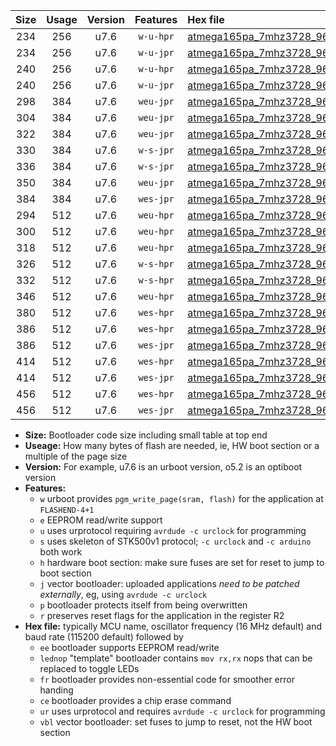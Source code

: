 |Size|Usage|Version|Features|Hex file|
|:-:|:-:|:-:|:-:|:--|
|234|256|u7.6|`w-u-hpr`|[atmega165pa_7mhz3728_9600bps_ur.hex](https://raw.githubusercontent.com/stefanrueger/urboot/main//atmega165pa_7mhz3728_9600bps_ur.hex)|
|234|256|u7.6|`w-u-jpr`|[atmega165pa_7mhz3728_9600bps_ur_vbl.hex](https://raw.githubusercontent.com/stefanrueger/urboot/main//atmega165pa_7mhz3728_9600bps_ur_vbl.hex)|
|240|256|u7.6|`w-u-hpr`|[atmega165pa_7mhz3728_9600bps_lednop_ur.hex](https://raw.githubusercontent.com/stefanrueger/urboot/main//atmega165pa_7mhz3728_9600bps_lednop_ur.hex)|
|240|256|u7.6|`w-u-jpr`|[atmega165pa_7mhz3728_9600bps_lednop_ur_vbl.hex](https://raw.githubusercontent.com/stefanrueger/urboot/main//atmega165pa_7mhz3728_9600bps_lednop_ur_vbl.hex)|
|298|384|u7.6|`weu-jpr`|[atmega165pa_7mhz3728_9600bps_ee_ur_vbl.hex](https://raw.githubusercontent.com/stefanrueger/urboot/main//atmega165pa_7mhz3728_9600bps_ee_ur_vbl.hex)|
|304|384|u7.6|`weu-jpr`|[atmega165pa_7mhz3728_9600bps_ee_lednop_ur_vbl.hex](https://raw.githubusercontent.com/stefanrueger/urboot/main//atmega165pa_7mhz3728_9600bps_ee_lednop_ur_vbl.hex)|
|322|384|u7.6|`weu-jpr`|[atmega165pa_7mhz3728_9600bps_ee_lednop_fr_ur_vbl.hex](https://raw.githubusercontent.com/stefanrueger/urboot/main//atmega165pa_7mhz3728_9600bps_ee_lednop_fr_ur_vbl.hex)|
|330|384|u7.6|`w-s-jpr`|[atmega165pa_7mhz3728_9600bps_vbl.hex](https://raw.githubusercontent.com/stefanrueger/urboot/main//atmega165pa_7mhz3728_9600bps_vbl.hex)|
|336|384|u7.6|`w-s-jpr`|[atmega165pa_7mhz3728_9600bps_lednop_vbl.hex](https://raw.githubusercontent.com/stefanrueger/urboot/main//atmega165pa_7mhz3728_9600bps_lednop_vbl.hex)|
|350|384|u7.6|`weu-jpr`|[atmega165pa_7mhz3728_9600bps_ee_lednop_fr_ce_ur_vbl.hex](https://raw.githubusercontent.com/stefanrueger/urboot/main//atmega165pa_7mhz3728_9600bps_ee_lednop_fr_ce_ur_vbl.hex)|
|384|384|u7.6|`wes-jpr`|[atmega165pa_7mhz3728_9600bps_ee_vbl.hex](https://raw.githubusercontent.com/stefanrueger/urboot/main//atmega165pa_7mhz3728_9600bps_ee_vbl.hex)|
|294|512|u7.6|`weu-hpr`|[atmega165pa_7mhz3728_9600bps_ee_ur.hex](https://raw.githubusercontent.com/stefanrueger/urboot/main//atmega165pa_7mhz3728_9600bps_ee_ur.hex)|
|300|512|u7.6|`weu-hpr`|[atmega165pa_7mhz3728_9600bps_ee_lednop_ur.hex](https://raw.githubusercontent.com/stefanrueger/urboot/main//atmega165pa_7mhz3728_9600bps_ee_lednop_ur.hex)|
|318|512|u7.6|`weu-hpr`|[atmega165pa_7mhz3728_9600bps_ee_lednop_fr_ur.hex](https://raw.githubusercontent.com/stefanrueger/urboot/main//atmega165pa_7mhz3728_9600bps_ee_lednop_fr_ur.hex)|
|326|512|u7.6|`w-s-hpr`|[atmega165pa_7mhz3728_9600bps.hex](https://raw.githubusercontent.com/stefanrueger/urboot/main//atmega165pa_7mhz3728_9600bps.hex)|
|332|512|u7.6|`w-s-hpr`|[atmega165pa_7mhz3728_9600bps_lednop.hex](https://raw.githubusercontent.com/stefanrueger/urboot/main//atmega165pa_7mhz3728_9600bps_lednop.hex)|
|346|512|u7.6|`weu-hpr`|[atmega165pa_7mhz3728_9600bps_ee_lednop_fr_ce_ur.hex](https://raw.githubusercontent.com/stefanrueger/urboot/main//atmega165pa_7mhz3728_9600bps_ee_lednop_fr_ce_ur.hex)|
|380|512|u7.6|`wes-hpr`|[atmega165pa_7mhz3728_9600bps_ee.hex](https://raw.githubusercontent.com/stefanrueger/urboot/main//atmega165pa_7mhz3728_9600bps_ee.hex)|
|386|512|u7.6|`wes-hpr`|[atmega165pa_7mhz3728_9600bps_ee_lednop.hex](https://raw.githubusercontent.com/stefanrueger/urboot/main//atmega165pa_7mhz3728_9600bps_ee_lednop.hex)|
|386|512|u7.6|`wes-jpr`|[atmega165pa_7mhz3728_9600bps_ee_lednop_vbl.hex](https://raw.githubusercontent.com/stefanrueger/urboot/main//atmega165pa_7mhz3728_9600bps_ee_lednop_vbl.hex)|
|414|512|u7.6|`wes-hpr`|[atmega165pa_7mhz3728_9600bps_ee_lednop_fr.hex](https://raw.githubusercontent.com/stefanrueger/urboot/main//atmega165pa_7mhz3728_9600bps_ee_lednop_fr.hex)|
|414|512|u7.6|`wes-jpr`|[atmega165pa_7mhz3728_9600bps_ee_lednop_fr_vbl.hex](https://raw.githubusercontent.com/stefanrueger/urboot/main//atmega165pa_7mhz3728_9600bps_ee_lednop_fr_vbl.hex)|
|456|512|u7.6|`wes-hpr`|[atmega165pa_7mhz3728_9600bps_ee_lednop_fr_ce.hex](https://raw.githubusercontent.com/stefanrueger/urboot/main//atmega165pa_7mhz3728_9600bps_ee_lednop_fr_ce.hex)|
|456|512|u7.6|`wes-jpr`|[atmega165pa_7mhz3728_9600bps_ee_lednop_fr_ce_vbl.hex](https://raw.githubusercontent.com/stefanrueger/urboot/main//atmega165pa_7mhz3728_9600bps_ee_lednop_fr_ce_vbl.hex)|

- **Size:** Bootloader code size including small table at top end
- **Useage:** How many bytes of flash are needed, ie, HW boot section or a multiple of the page size
- **Version:** For example, u7.6 is an urboot version, o5.2 is an optiboot version
- **Features:**
  + `w` urboot provides `pgm_write_page(sram, flash)` for the application at `FLASHEND-4+1`
  + `e` EEPROM read/write support
  + `u` uses urprotocol requiring `avrdude -c urclock` for programming
  + `s` uses skeleton of STK500v1 protocol; `-c urclock` and `-c arduino` both work
  + `h` hardware boot section: make sure fuses are set for reset to jump to boot section
  + `j` vector bootloader: uploaded applications *need to be patched externally*, eg, using `avrdude -c urclock`
  + `p` bootloader protects itself from being overwritten
  + `r` preserves reset flags for the application in the register R2
- **Hex file:** typically MCU name, oscillator frequency (16 MHz default) and baud rate (115200 default) followed by
  + `ee` bootloader supports EEPROM read/write
  + `lednop` "template" bootloader contains `mov rx,rx` nops that can be replaced to toggle LEDs
  + `fr` bootloader provides non-essential code for smoother error handing
  + `ce` bootloader provides a chip erase command
  + `ur` uses urprotocol and requires `avrdude -c urclock` for programming
  + `vbl` vector bootloader: set fuses to jump to reset, not the HW boot section
